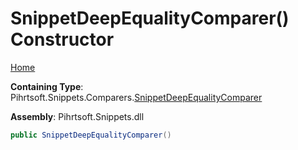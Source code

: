 # SnippetDeepEqualityComparer\(\) Constructor

[Home](../../../../../README.md)

**Containing Type**: Pihrtsoft\.Snippets\.Comparers\.[SnippetDeepEqualityComparer](../README.md)

**Assembly**: Pihrtsoft\.Snippets\.dll

```csharp
public SnippetDeepEqualityComparer()
```


